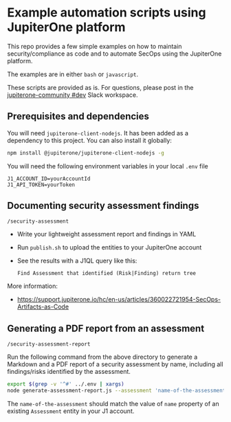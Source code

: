 # Example automation scripts using JupiterOne platform

This repo provides a few simple examples on how to maintain security/compliance
as code and to automate SecOps using the JupiterOne platform.

The examples are in either `bash` or `javascript`.

These scripts are provided as is. For questions, please post in the
[jupiterone-community #dev][1] Slack workspace.

[1]: https://jupiterone-community.slack.com/messages/CJMV4SFV5

## Prerequisites and dependencies

You will need `jupiterone-client-nodejs`. It has been added as a dependency to
this project. You can also install it globally:

```bash
npm install @jupiterone/jupiterone-client-nodejs -g
```

You will need the following environment variables in your local `.env` file

```text
J1_ACCOUNT_ID=yourAccountId
J1_API_TOKEN=yourToken
```

## Documenting security assessment findings

`/security-assessment`

- Write your lightweight assessment report and findings in YAML
- Run `publish.sh` to upload the entities to your JupiterOne account
- See the results with a J1QL query like this:

  ```j1ql
  Find Assessment that identified (Risk|Finding) return tree
  ```

More information:

- https://support.jupiterone.io/hc/en-us/articles/360022721954-SecOps-Artifacts-as-Code

## Generating a PDF report from an assessment

`/security-assessment-report`

Run the following command from the above directory to generate a Markdown and a
PDF report of a security assessment by name, including all findings/risks
identified by the assessment.

```bash
export $(grep -v '^#' ../.env | xargs)
node generate-assessment-report.js --assessment 'name-of-the-assessment'
```

The `name-of-the-assessment` should match the value of `name` property of an
existing `Assessment` entity in your J1 account.